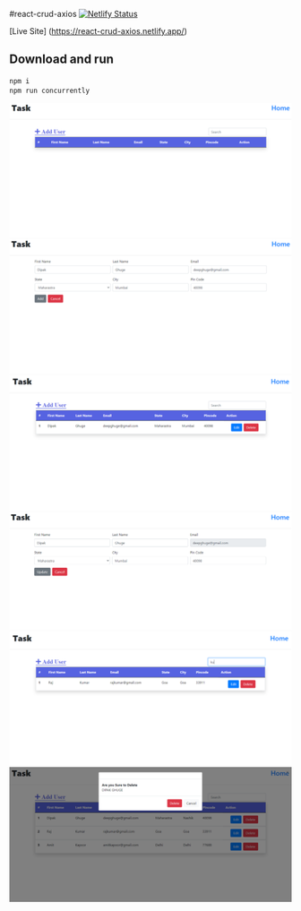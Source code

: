 #react-crud-axios
[![Netlify Status](https://api.netlify.com/api/v1/badges/23138c16-2538-4b76-814c-c761ba06177c/deploy-status)](https://app.netlify.com/sites/react-crud-axios/deploys)

[Live Site] (https://react-crud-axios.netlify.app/)

## Download and run
  ```javascript
  npm i
  npm run concurrently
```
![home](/image/home.png)
![AddUser](/image/Add.png)
![afteradd](/image/afteradd_user.png)
![edituser](/image/edit_user.png)
![serach](/image/Search.png)
![Delete](/image/Delete.png)
